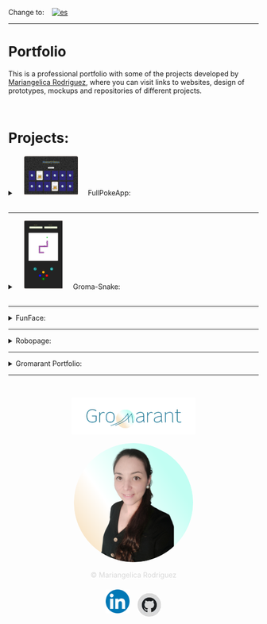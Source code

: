 Change to:&nbsp; &nbsp; [![es](https://img.shields.io/badge/Language-Spanish-blue.svg)](README.es.md)

---

# Portfolio
This is a professional portfolio with some of the projects developed by <a href="https://www.linkedin.com/in/mariangelicarodriguezperez/" target="_blank">Mariangelica Rodriguez</a>, where you can visit links to websites, design of prototypes, mockups and repositories of different projects.

<br>

# Projects:

<details>
<summary>
&nbsp; &nbsp; <img src="src/assets/images/fullPokeApp_readme.svg" style="padding:1px; border-radius:4px; background-color:#FFF6F1;"/> &nbsp; &nbsp;
  FullPokeApp:
</summary>

<br>
<img src="src/assets/images/fullPokeApp_banner_img_small.svg" title="FullPokeApp" alt="FullPokeApp"/>

<br>

### Description:
Web application develop in React.js, SASS and Nextui.

### functions
  - Memory game
  - Search engine
  - Pokémon creation

### Project links
<p style="display:flex; flex-wrapp; wrapp; gap:24px; justify-content:center;">
<a href="https://github.com/Gromarant/fullPokeApp" title="visit FullPokeApp repository" target="_blank" style="display:flex; flex-wrapp; wrapp; gap:4px; justify-content:center; align-items:center; padding:8px 24px; border-radius:16px; background-color: #fcffff;color:#1e7b9d; font-weight:600;"><img src="src/assets/images/github_readme.svg"/>Repository</a>
<a href="https://fullpokeapp.netlify.app" title="Go to FullPokeApp web app" target="_blank" style="display:flex; flex-wrapp; wrapp; gap:4px; justify-content:center; align-items:center;padding:8px 24px; border-radius:16px; background-color: #fcffff;color:#1e7b9d; font-weight:600;"><img src="src/assets/images/web_readme.svg"/>Web</a></p>
</details>
<br>

---

<details>
<summary>
&nbsp; &nbsp; <img src="src/assets/images/gromaSnake_readme.svg" style="padding:1px; border-radius:4px; background-color:#FFF6F1;"/> &nbsp; &nbsp;
  Groma-Snake:
</summary>

<br>
<img src="src/assets/images/gromaSnake_banner_img_small.svg" title="Groma-Snake" alt="Groma-Snake"/>

<br>

### Description:
Game develop in HTML, CSS and JavaScript.

### functions
  - Snake game
  - Reset game
  - See points and score

### Project links
<p style="display:flex; flex-wrapp; wrapp; gap:24px; justify-content:center;">
<a href="https://www.figma.com/file/6SYeCJMoiDG8LZPKQ3QRyZ/GromaSnake?type=design&node-id=0-1&mode=design&t=taUbdkRK095LZ2Cp-0" title="visit FullPokeApp prototype" target="_blank" style="display:flex; flex-wrapp; wrapp; gap:4px; justify-content:center; align-items:center; padding:8px 24px; border-radius:16px; background-color: #fcffff;color:#1e7b9d; font-weight:600;"><img src="src/assets/images/prototype_readme.svg"/>Prototype</a>
<a href="https://github.com/Gromarant/GromaSnake" title="visit Groma-Snake repository" target="_blank" style="display:flex; flex-wrapp; wrapp; gap:4px; justify-content:center; align-items:center; padding:8px 24px; border-radius:16px; background-color: #fcffff;color:#1e7b9d; font-weight:600;"><img src="src/assets/images/github_readme.svg"/>Repository</a>
<a href="hhttps://gromarant.github.io/GromaSnake/" title="Go to Groma-Snake web app" target="_blank" style="display:flex; flex-wrapp; wrapp; gap:4px; justify-content:center; align-items:center; padding:8px 24px; border-radius:16px; background-color: #fcffff;color:#1e7b9d; font-weight:600;"><img src="src/assets/images/web_readme.svg"/>Web</a>
<a href="https://www.youtube.com/watch?v=hwLYrtQhLVI" title="See Groma-Snake video" target="_blank" style="display:flex; flex-wrapp; wrapp; gap:4px; justify-content:center; align-items:center;padding:8px 24px; border-radius:16px; background-color: #fcffff;color:#1e7b9d; font-weight:600;"><img src="src/assets/images/web_readme.svg"/>Video</a></p>
</details>
<br>

---

<details>
<summary>
  FunFace:
</summary>

<br>
Project image/Banner
<br>
<img src="src/assets/images/memoryPage.webp" title="memory game" alt="memory game"/>

<br>

### Description:
xxx

### functions
  - xxxxxxxxx
  - xxxxxxxxx

Project links
<p align="center"><a href="https://fullpokeapp.netlify.app" target="_blank">Visit app<img src="src/assets/images/play.webp" alt="Play icon" style="width:48px; height:48px;"/></a></p>
</details>

---

<details>
<summary>
  Robopage:
</summary>

<br>
Project image/Banner
<br>
<img src="src/assets/images/memoryPage.webp" title="memory game" alt="memory game"/>

<br>

### Description:
xxx

### functions
  - xxxxxxxxx
  - xxxxxxxxx

Project links
<p align="center"><a href="https://fullpokeapp.netlify.app" target="_blank">Visit app<img src="src/assets/images/play.webp" alt="Play icon" style="width:48px; height:48px;"/></a></p>
</details>

---

<details>
<summary>
  Gromarant Portfolio:
</summary>

<br>
Project image/Banner
<br>
<img src="src/assets/images/memoryPage.webp" title="memory game" alt="memory game"/>

<br>

### Description:
xxx

### functions
  - xxxxxxxxx
  - xxxxxxxxx

Project links
<p align="center"><a href="https://fullpokeapp.netlify.app" target="_blank">Visit app<img src="src/assets/images/play.webp" alt="Play icon" style="width:48px; height:48px;"/></a></p>
</details>


---

<br>

<p align="center"><a href="https://www.gromarant.com/"><img src="src/assets/images/logoGromarant-2023.webp" style="width:250px;" alt="Gromarant logo" title="Visit Gromarant portfolio page"/></a></p>
<p align="center"><img src="src/assets/images/profile_photo120.svg" style="border-radius:50%;" alt="Full Stack Developer | Mariangelica Rodriguez" title="Ver perfil de LinkedIn"/></p>
<p align="center" style="color: #D9D9D9">© Mariangelica Rodriguez</p>
<a href="https://www.linkedin.com/in/mariangelicarodriguezperez/">
<div style="display:flex; flex-wrap:wrap; justify-content:center; align-items:center; gap:16px; width:100%;"><img src="src/assets/images/linkedIn.webp" style="width:48px; height:48px" alt="linkedIn logo" title="See her LinkedIn profile"/></p>
</a>
<a href="https://github.com/Gromarant"><p align="center">
<img src="src/assets/images/githubLogo.webp" style="width:48px; height:48px; border-radius:50%" alt="Github logo" title="See her Github profile"/>
</p></a>